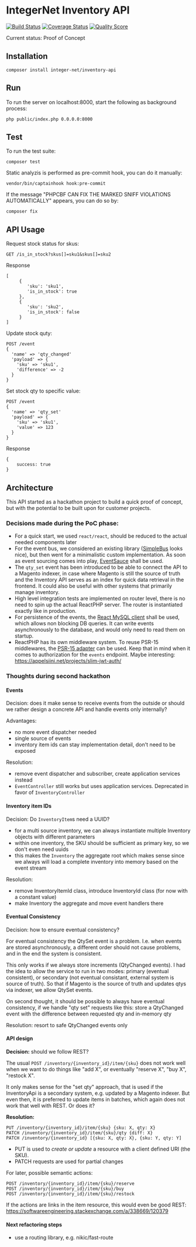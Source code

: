 # IntegerNet Inventory API

[![Build Status][ico-travis]][link-travis]
[![Coverage Status][ico-scrutinizer]][link-scrutinizer]
[![Quality Score][ico-code-quality]][link-code-quality]

Current status: Proof of Concept

## Installation

```
composer install integer-net/inventory-api
```
## Run

To run the server on localhost:8000, start the following as background process:

```
php public/index.php 0.0.0.0:8000
```

## Test

To run the test suite:

```
composer test
```

Static analyzis is performed as pre-commit hook, you can do it manually:

```
vendor/bin/captainhook hook:pre-commit
```

If the message "PHPCBF CAN FIX THE MARKED SNIFF VIOLATIONS AUTOMATICALLY" appears, you can do so by:

```
composer fix
```

## API Usage

Request stock status for skus:
```
GET /is_in_stock?skus[]=sku1&skus[]=sku2
```

Response

```
[
     {
        'sku': 'sku1',
        'is_in_stock': true
     },
     {
        'sku': 'sku2',
        'is_in_stock': false
     }
]
```

Update stock quty:

```
POST /event
{
  'name' => 'qty_changed'
  'payload' => {
    'sku' => 'sku1',
    'difference' => -2
  }
}
```

Set stock qty to specific value:

```
POST /event
{
  'name' => 'qty_set'
  'payload' => {
    'sku' => 'sku1',
    'value' => 123
  }
}
```

Response
```
{
    success: true
}
```

## Architecture

This API started as a hackathon project to build a quick proof of concept, but with the potential to be built upon for customer projects.

### Decisions made during the PoC phase:

- For a quick start, we used `react/react`, should be reduced to the actual needed components later
- For the event bus, we considered an existing library ([SimpleBus](https://simplebus.io) looks nice), but then went for a minimalistic custom implementation. As soon as event sourcing comes into play, [EventSauce](https://eventsauce.io/) shall be used.
- The `qty_set` event has been introduced to be able to connect the API to a Magento indexer, in case where Magento is still the source of truth and the Inventory API serves as an index for quick data retrieval in the frontend. It could also be useful with other systems that primarily manage inventory.
- High level integration tests are implemented on router level, there is no need to spin up the actual ReactPHP server. The router is instantiated exactly like in production.
- For persistence of the events, the [React MySQL client](https://github.com/friends-of-reactphp/mysql) shall be used, which allows non blocking DB queries. It can write events asynchronously to the database, and would only need to read them on startup.
- ReactPHP has its own middleware system. To reuse PSR-15 middlewares, the [PSR-15 adapter](https://github.com/friends-of-reactphp/http-middleware-psr15-adapter) can be used. Keep that in mind when it comes to authorization for the `events` endpoint. Maybe interesting: https://appelsiini.net/projects/slim-jwt-auth/

### Thoughts during second hackathon

#### Events

Decision: does it make sense to receive events from the outside or should we rather design a concrete API and handle events only internally?

Advantages:
- no more event dispatcher needed
- single source of events
- inventory item ids can stay implementation detail, don't need to be exposed

Resolution:
- remove event dispatcher and subscriber, create application services instead
- `EventController` still works but uses application services. Deprecated in favor of `InventoryController`

#### Inventory item IDs

Decision: Do `InventoryItem`s need a UUID?

- for a multi source inventory, we can always instantiate multiple Inventory objects with different parameters
- within one inventory, the SKU should be sufficient as primary key, so we don't even need uuids
- this makes the `Inventory` the aggregate root which makes sense since we always will load a complete inventory into memory based on the event stream

Resolution:
- remove InventoryItemId class, introduce InventoryId class (for now with a constant value)
- make Inventory the aggregate and move event handlers there

#### Eventual Consistency

Decision: how to ensure eventual consistency?

For eventual consistency the QtySet event is a problem. I.e. when events are stored asynchronously, a different order should not cause problems, and in the end the system is consistent.

This only works if we always store increments (QtyChanged events). I had the idea to allow the service to run in two modes: primary (eventual consistent), or secondary (not eventual consistant, external system is source of truth). So that if Magento is the source of truth and updates qtys via indexer, we allow QtySet events.

On second thought, it should be possible to always have eventual consistency, if we handle "qty set" requests like this: store a QtyChanged event with the difference between requested qty and in-memory qty

Resolution: resort to safe QtyChanged events only

#### API design

**Decision:** should we follow REST?

The usual `POST /inventory/{inventory_id}/item/{sku}` does not work well when we want to do things like "add X", or eventually "reserve X", "buy X", "restock X".

It only makes sense for the "set qty" approach, that is used if the InventoryApi is a secondary system,
e.g. updated by a Magento indexer. But even then, it is preferred to update items in batches,
which again does not work that well with REST. Or does it?

**Resolution:**

```
PUT /inventory/{inventory_id}/item/{sku} {sku: X, qty: X}
PATCH /inventory/{inventory_id}/item/{sku}/qty {diff: X}
PATCH /inventory/{inventory_id} [{sku: X, qty: X}, {sku: Y, qty: Y]
```

- PUT is used to *create or update* a resource with a client defined URI (the SKU).
- PATCH requests are used for partial changes

For later, possible semantic actions:
```
POST /inventory/{inventory_id}/item/{sku}/reserve
POST /inventory/{inventory_id}/item/{sku}/buy
POST /inventory/{inventory_id}/item/{sku}/restock
```

If the actions are links in the item resource, this would even be good REST: https://softwareengineering.stackexchange.com/a/338669/120379


#### Next refactoring steps

- use a routing library, e.g. nikic/fast-route


[ico-version]: https://img.shields.io/packagist/v/integer-net/inventory-api.svg?style=flat-square
[ico-license]: https://img.shields.io/badge/license-MIT-brightgreen.svg?style=flat-square
[ico-travis]: https://img.shields.io/travis/integer-net/inventory-api/master.svg?style=flat-square
[ico-scrutinizer]: https://img.shields.io/scrutinizer/coverage/g/integer-net/inventory-api.svg?style=flat-square
[ico-code-quality]: https://img.shields.io/scrutinizer/g/integer-net/inventory-api.svg?style=flat-square
[ico-downloads]: https://img.shields.io/packagist/dt/integer-net/inventory-api.svg?style=flat-square

[link-packagist]: https://packagist.org/packages/integer-net/inventory-api
[link-travis]: https://travis-ci.org/integer-net/inventory-api
[link-scrutinizer]: https://scrutinizer-ci.com/g/integer-net/inventory-api/code-structure
[link-code-quality]: https://scrutinizer-ci.com/g/integer-net/inventory-api
[link-downloads]: https://packagist.org/packages/integer-net/inventory-api
[link-author]: https://github.com/schmengler
[link-contributors]: ../../contributors